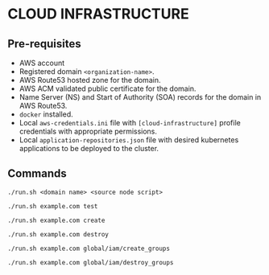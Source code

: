 # CLOUD INFRASTRUCTURE

## Pre-requisites

- AWS account
- Registered domain `<organization-name>`.
- AWS Route53 hosted zone for the domain.
- AWS ACM validated public certificate for the domain.
- Name Server (NS) and Start of Authority (SOA) records for the domain in AWS Route53. 
- `docker` installed.
- Local `aws-credentials.ini` file with `[cloud-infrastructure]` profile credentials with appropriate permissions.
- Local `application-repositories.json` file with desired kubernetes applications to be deployed to the cluster.

## Commands

```./run.sh <domain name> <source node script>```

```./run.sh example.com test```

```./run.sh example.com create```

```./run.sh example.com destroy```

```./run.sh example.com global/iam/create_groups```

```./run.sh example.com global/iam/destroy_groups```
